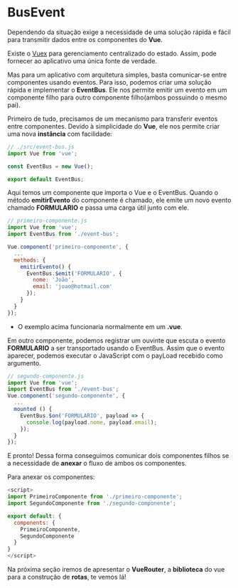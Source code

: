 # BusEvent

Dependendo da situação exige a necessidade de uma solução rápida e fácil para transmitir dados entre os componentes do **Vue**.

Existe o [Vuex](https://vuex.vuejs.org/) para gerenciamento centralizado do estado. Assim, pode fornecer ao aplicativo uma única fonte de verdade.

Mas para um aplicativo com arquitetura simples, basta comunicar-se entre componentes usando eventos. Para isso, podemos criar uma solução rápida e implementar o **EventBus**. Ele nos permite emitir um evento em um componente filho para outro componente filho(ambos possuindo o mesmo pai).

Primeiro de tudo, precisamos de um mecanismo para transferir eventos entre componentes. Devido à simplicidade do **Vue**, ele nos permite criar uma nova **instância** com facilidade:

```js
// ./src/event-bus.js
import Vue from 'vue';

const EventBus = new Vue();

export default EventBus;
```

Aqui temos um componente que importa o Vue e o EventBus. Quando o método **emitirEvento** do componente é chamado, ele emite um novo evento chamado **FORMULARIO** e passa uma carga útil junto com ele.

```js
// primeiro-componente.js
import Vue from 'vue';
import EventBus from './event-bus';

Vue.component('primeiro-componente', {
  ...
  methods: {
    emitirEvento() {
      EventBus.$emit('FORMULARIO', {
        nome: 'João',
        email: 'joao@hotmail.com'
      });
    }
  }
});
```

* O exemplo acima funcionaria normalmente em um **.vue**.

Em outro componente, podemos registrar um ouvinte que escuta o evento **FORMULARIO** a ser transportado usando o EventBus. Assim que o evento aparecer, podemos executar o JavaScript com o payLoad recebido como argumento.

```js
// segundo-componente.js
import Vue from 'vue';
import EventBus from './event-bus';
Vue.component('segundo-componente', {
  ...
  mounted () {
    EventBus.$on('FORMULARIO', payload => {
      console.log(payload.nome, payload.email);
    });
  }
});
```

E pronto! Dessa forma conseguimos comunicar dois componentes filhos se a necessidade de **anexar** o fluxo de ambos os componentes.

Para anexar os componentes:

```js
<script>
import PrimeiroComponente from './primeiro-componente';
import SegundoComponente from './segundo-componente';

export default: {
  components: {
    PrimeiroComponente,
    SegundoComponente
  }
}
</script>
```

Na próxima seção iremos de apresentar o **VueRouter**, a **biblioteca** do vue para a construção de **rotas**, te vemos lá!